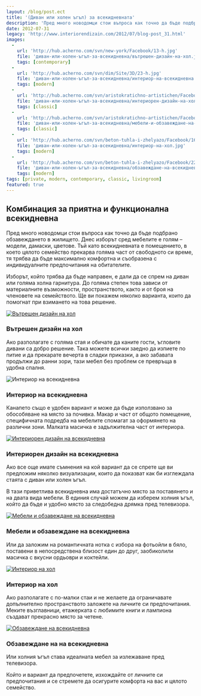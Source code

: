 ```yaml
---
layout: /blog/post.ect
title: '(Диван или холен ъгъл) за всекидневната'
description: 'Пред много новодомци стои въпроса как точно да бъде подбрано обзавеждането в жилището. Днес изборът сред мебелите е голям – модели, дамаски, цветове. Тъй като всекидневната е помещението, в което цялото семейство прекарва голяма част от свободното си време, тя трябва да бъде максимално комфортна и съобразена с индивидуалните предпочитания на обитателите.'
date: 2012-07-31
legacy: 'http://www.interiorendizain.com/2012/07/blog-post_31.html'
images:
  -
    url: 'http://hub.acherno.com/svn/new-york/Facebook/13-h.jpg'
    file: 'диван-или-холен-ъгъл-за-всекидневна/вътрешен-дизайн-на-хол.jpg'
    tags: [contemporary]
  -
    url: 'http://hub.acherno.com/svn/dim/Site/3D/23-h.jpg'
    file: 'диван-или-холен-ъгъл-за-всекидневна/интериор-на-всекидневна.jpg'
    tags: [modern]
  -
    url: 'http://hub.acherno.com/svn/aristokratichno-artistichen/Facebook/03-h.jpg'
    file: 'диван-или-холен-ъгъл-за-всекидневна/интериорен-дизайн-на-хол.jpg'
    tags: [classic]
  -
    url: 'http://hub.acherno.com/svn/aristokratichno-artistichen/Facebook/02-h.jpg'
    file: 'диван-или-холен-ъгъл-за-всекидневна/мебели-и-обзавеждане-на-всекидневна.jpg'
    tags: [classic]
  -
    url: 'http://hub.acherno.com/svn/beton-tuhla-i-zhelyazo/Facebook/16-h.jpg'
    file: 'диван-или-холен-ъгъл-за-всекидневна/интериор-на-хол.jpg'
    tags: [modern]
  -
    url: 'http://hub.acherno.com/svn/beton-tuhla-i-zhelyazo/Facebook/22-h.jpg'
    file: 'диван-или-холен-ъгъл-за-всекидневна/обзавеждане-на-всекидневна.jpg'
    tags: [modern]
tags: [private, modern, contemporary, classic, livingroom]
featured: true
---
```

## Комбинация за **приятна** и **функционална всекидневна**
Пред много новодомци стои въпроса как точно да бъде подбрано обзавеждането в жилището. Днес изборът сред мебелите е голям – модели, дамаски, цветове. Тъй като всекидневната е помещението, в което цялото семейство прекарва голяма част от свободното си време, тя трябва да бъде максимално комфортна и съобразена с индивидуалните предпочитания на обитателите.

Изборът, който трябва да бъде направен, е дали да се спрем на диван или голяма холна гарнитура. До голяма степен това зависи от материалните възможности, пространството, както и от броя на членовете на семейството. Ще ви покажем няколко варианта, които да помогнат при взимането на това решение.

[![Вътрешен дизайн на хол](диван-или-холен-ъгъл-за-всекидневна/вътрешен-дизайн-на-хол.jpg)](http://acherno.bg/интериорен-дизайн/апартамент/ню-йорк/интериорен-дизайн.html)
### Вътрешен дизайн на **хол**

Ако разполагате с голяма стая и обичате да каните гости, ъгловите дивани са добро решение. Така можете всички заедно да изпиете по питие и да прекарате вечерта в сладки приказки, а ако забавата продължи до ранни зори, тази мебел без проблем се превръща в удобна спалня.

![Интериор на всекидневна](диван-или-холен-ъгъл-за-всекидневна/интериор-на-всекидневна.jpg)
### Интериор на **всекидневна**

Канапето също е удобен вариант и може да бъде използвано за обособяване на място за почивка. Макар и част от общото помещение, специфичната подредба на мебелите спомагат за оформянето на различни зони. Малката масичка е задължителна част от интериора.

[![Интериорен дизайн на  всекидневна](диван-или-холен-ъгъл-за-всекидневна/интериорен-дизайн-на-хол.jpg)](http://acherno.bg/интериорен-дизайн/апартамент/аристократично-артистичен/интериор.html)
### Интериорен дизайн на **всекидневна**

Ако все още имате съмнения на кой вариант да се спрете ще ви предложим няколко визуализации, които да показват как би изглеждала стаята с диван или холен ъгъл.

В тази приветлива всекидневна има достатъчно място за поставянето и на двата вида мебели. В единия случай можем да изберем холния ъгъл, който да бъде и удобно място за следобедна дрямка пред телевизора.

[![Мебели и обзавеждане на всекидневна](диван-или-холен-ъгъл-за-всекидневна/мебели-и-обзавеждане-на-всекидневна.jpg)](http://acherno.bg/интериорен-дизайн/апартамент/аристократично-артистичен/интериор.html)
### Мебели и обзавеждане на **всекидневна**

Или да заложим на романтичната нотка с избора на фотьойли в бяло, поставени в непосредствена близост един до друг, заобиколили масичка с вкусни ордьоври и коктейли.

[![Интериор на хол](диван-или-холен-ъгъл-за-всекидневна/интериор-на-хол.jpg)](http://acherno.bg/интериорен-дизайн/апартамент/бетон-тухла-и-желязо/интериорен-дизайн.html)
### Интериор на **хол**

Ако разполагате с по-малки стаи и не желаете да ограничавате допълнително пространството заложете на личните си предпочитания. Меките възглавници, етажерката с любимите книги и лампиона създават прекрасно място за четене.

[![Обзавеждане на всекидневна](диван-или-холен-ъгъл-за-всекидневна/обзавеждане-на-всекидневна.jpg)](http://acherno.bg/интериорен-дизайн/апартамент/бетон-тухла-и-желязо/интериорен-дизайн.html)
### Обзавеждане на **на всекидневна**

Или холния ъгъл става идеалната мебел за излежаване пред телевизора. 

Който и вариант да предпочетете, изхождайте от личните си предпочитания и се стремете да осигурите комфорта на вас и цялото семейство.








